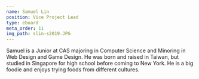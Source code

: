 ```yaml
---
name: Samuel Lin
position: Vice Project Lead
type: eboard
meta_order: 11
img_path: slin-s2019.JPG
---
```

Samuel is a Junior at CAS majoring in Computer Science and Minoring in Web Design
and Game Design. He was born and raised in Taiwan, but studied in Singapore for
high school before coming to New York. He is a big foodie and enjoys trying foods
from different cultures.
